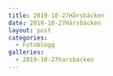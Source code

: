 ```yaml
---
title: 2019-10-27Hårsbäcken
date: 2019-10-27Hårsbäcken
layout: post
categories:
  - Fotoblogg
galleries:
  - 2019-10-27harsbacken
---
```

